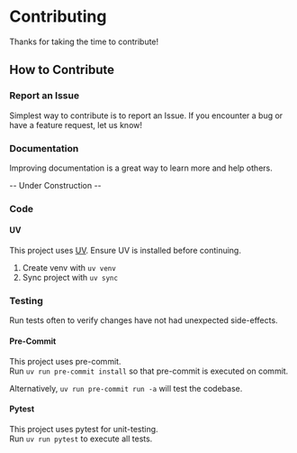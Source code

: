 # Contributing

Thanks for taking the time to contribute!

## How to Contribute

### Report an Issue

Simplest way to contribute is to report an Issue.
If you encounter a bug or have a feature request, let us know!

### Documentation

Improving documentation is a great way to learn more and help others.

-- Under Construction --

### Code

#### UV

This project uses [UV](https://docs.astral.sh/uv/). Ensure UV is installed before continuing.

1. Create venv with `uv venv`
2. Sync project with `uv sync`

### Testing

Run tests often to verify changes have not had unexpected side-effects.

#### Pre-Commit

This project uses pre-commit.  
Run `uv run pre-commit install` so that pre-commit is executed on commit.

Alternatively, `uv run pre-commit run -a` will test the codebase.

#### Pytest

This project uses pytest for unit-testing.  
Run `uv run pytest` to execute all tests.
